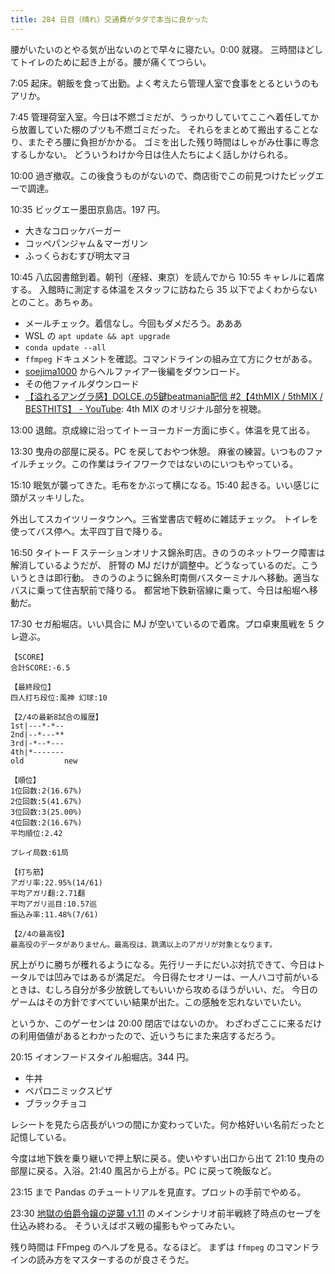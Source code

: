 ```yaml
---
title: 284 日目（晴れ）交通費がタダで本当に良かった
---
```


腰がいたいのとやる気が出ないのとで早々に寝たい。0:00 就寝。
三時間ほどしてトイレのために起き上がる。腰が痛くてつらい。

7:05 起床。朝飯を食って出勤。よく考えたら管理人室で食事をとるというのもアリか。

7:45 管理荷室入室。今日は不燃ゴミだが、うっかりしていてここへ着任してから放置していた棚のブツも不燃ゴミだった。
それらをまとめて搬出することなり、またぞろ腰に負担がかかる。
ゴミを出した残り時間はしゃがみ仕事に専念するしかない。
どういうわけか今日は住人たちによく話しかけられる。

10:00 過ぎ撤収。この後食うものがないので、商店街でこの前見つけたビッグエーで調達。

10:35 ビッグエー墨田京島店。197 円。

* 大きなコロッケバーガー
* コッペパンジャム＆マーガリン
* ふっくらおむすび明太マヨ

10:45 八広図書館到着。朝刊（産経、東京）を読んでから 10:55 キャレルに着席する。
入館時に測定する体温をスタッフに訪ねたら 35 以下でよくわからないとのこと。あちゃあ。

* メールチェック。着信なし。今回もダメだろう。あああ
* WSL の `apt update && apt upgrade`
* `conda update --all`
* `ffmpeg` ドキュメントを確認。コマンドラインの組み立て方にクセがある。
* [soejima1000] からヘルファイアー後編をダウンロード。
* その他ファイルダウンロード
* [【溢れるアングラ感】DOLCE.の5鍵beatmania配信 &#x23;2【4thMIX / 5thMIX / BESTHITS】 - YouTube](https://www.youtube.com/watch?v=eyDwnVi0gsc):
  4th MIX のオリジナル部分を視聴。

13:00 退館。京成線に沿ってイトーヨーカドー方面に歩く。体温を見て出る。

13:30 曳舟の部屋に戻る。PC を戻しておやつ休憩。
麻雀の練習。いつものファイルチェック。この作業はライフワークではないのにいつもやっている。

15:10 眠気が襲ってきた。毛布をかぶって横になる。15:40 起きる。いい感じに頭がスッキリした。

外出してスカイツリータウンへ。三省堂書店で軽めに雑誌チェック。
トイレを使ってバス停へ。太平四丁目で降りる。

16:50 タイトー F ステーションオリナス錦糸町店。きのうのネットワーク障害は解消しているようだが、
肝腎の MJ だけが調整中。どうなっているのだ。こういうときは即行動。
きのうのように錦糸町南側バスターミナルへ移動。適当なバスに乗って住吉駅前で降りる。
都営地下鉄新宿線に乗って、今日は船堀へ移動だ。

17:30 セガ船堀店。いい具合に MJ が空いているので着席。プロ卓東風戦を 5 クレ遊ぶ。

```text
【SCORE】
合計SCORE:-6.5

【最終段位】
四人打ち段位:風神 幻球:10

【2/4の最新8試合の履歴】
1st|---*-*--
2nd|--*---**
3rd|-*--*---
4th|*-------
old         new

【順位】
1位回数:2(16.67%)
2位回数:5(41.67%)
3位回数:3(25.00%)
4位回数:2(16.67%)
平均順位:2.42

プレイ局数:61局

【打ち筋】
アガリ率:22.95%(14/61)
平均アガリ翻:2.71翻
平均アガリ巡目:10.57巡
振込み率:11.48%(7/61)

【2/4の最高役】
最高役のデータがありません。最高役は、跳満以上のアガリが対象となります。
```

尻上がりに勝ちが穫れるようになる。先行リーチにだいぶ対抗できて、今日はトータルでは凹みではあるが満足だ。
今日得たセオリーは、一人ハコ寸前がいるときは、むしろ自分が多少放銃してもいいから攻めるほうがいい、だ。
今日のゲームはその方針ですべていい結果が出た。この感触を忘れないでいたい。

というか、このゲーセンは 20:00 閉店ではないのか。
わざわざここに来るだけの利用価値があるとわかったので、近いうちにまた来店するだろう。

20:15 イオンフードスタイル船堀店。344 円。

* 牛丼
* ペパロニミックスピザ
* ブラックチョコ

レシートを見たら店長がいつの間にか変わっていた。何か格好いい名前だったと記憶している。

今度は地下鉄を乗り継いで押上駅に戻る。使いやすい出口から出て
21:10 曳舟の部屋に戻る。入浴。21:40 風呂から上がる。PC に戻って晩飯など。

23:15 まで Pandas のチュートリアルを見直す。プロットの手前でやめる。

23:30 [地獄の伯爵令嬢の逆襲 v1.11][bshf21a] のメインシナリオ前半戦終了時点のセーブを仕込み終わる。
そういえばボス戦の撮影もやってみたい。

残り時間は FFmpeg のヘルプを見る。なるほど。
まずは `ffmpeg` のコマンドラインの読み方をマスターするのが良さそうだ。

[soejima1000]: https://www.youtube.com/user/soejima1000/videos
[bshf21a]: https://www.freem.ne.jp/win/game/24805
